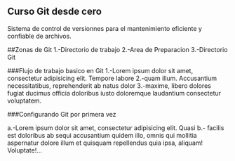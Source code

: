 ## Curso Git desde cero
Sistema de control de versionnes para el
mantenimiento eficiente y confiable de archivos.

##Zonas de Git
1.-Directorio de trabajo
2.-Area de Preparacion
3.-Directorio Git

###Flujo de trabajo basico en Git
1.-Lorem ipsum dolor sit amet, consectetur adipisicing elit. Tempore labore 2.-quam illum. Accusantium necessitatibus, reprehenderit ab natus dolor 3.-maxime, libero dolores fugiat ducimus officia doloribus iusto doloremque laudantium consectetur voluptatem.

###Configurando Git por primera vez

a.-Lorem ipsum dolor sit amet, consectetur adipisicing elit. Quasi 
b.- facilis est doloribus ab sequi accusantium quidem illo, omnis qui mollitia aspernatur dolore illum et quisquam repellendus quia ipsa, aliquam! Voluptate!...